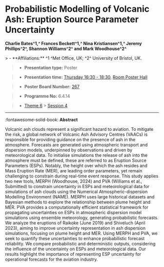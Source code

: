 # Probabilistic Modelling of Volcanic Ash: Eruption Source Parameter Uncertainty

**Charlie Bates^1,^ Frances Beckett^1,^ Nina Kristiansen^1,^ Jeremy Phillips^2^, Shannon Williams^2^ and Mark Woodhouse^2^**

<!-- more -->> - **Affiliations:** ^1 ^Met Office, UK; ^2^ University of Bristol, UK.

> - **Presentation type:** Poster

> - **Presentation time:** [Thursday 16:30 - 18:30](../sessions_comparison.md#__tabbed_3_6), [Room Poster Hall](../maps_venue.md#__tabbed_1_1)

> - **Poster Board Number:** [267](../map_poster_boards.md#thursday)

> - **Programme No:** 6.4.14

> - [Theme 6](../theme6.md) > [Session 4](../sessions/session-6-4.md)

--- 

:fontawesome-solid-book: **Abstract**

Volcanic ash clouds represent a significant hazard to aviation. To mitigate the risk, a global network of Volcanic Ash Advisory Centres (VAACs) is responsible for providing guidance on the presence of ash in the atmosphere. Forecasts are generated using atmospheric transport and dispersion models, underpinned by observations and driven by meteorological data. To initialise simulations the release of ash into the atmosphere must be defined, these are referred to as Eruption Source Parameters (ESPs). Notably, the height over which the ash resides and Mass Eruption Rate (MER), are leading order parameters, yet remain challenging to constrain during real-time event response.
This study applies two new tools, MERPH (Woodhouse, 2024) and PVA (Williams et al., Submitted) to constrain uncertainty in ESPs and meteorological data for simulations of ash clouds using the Numerical Atmospheric-dispersion Modelling Environment (NAME). MERPH uses large historical datasets and Bayesian methods to explore the relationship between plume height and MER. PVA provides a computationally efficient statistical framework for propagating uncertainties on ESPs in atmospheric dispersion model simulations using ensemble meteorology, generating probabilistic forecasts.
We analyze the eruptions of Raikoke (June 2019) and Shiveluch (April 2023), aiming to improve uncertainty representation in ash dispersion simulations, focusing on plume height and MER. Using MERPH and PVA, we seek to quantify these uncertainties to enhance probabilistic forecast reliability. We compare probabilistic and deterministic outputs, considering the influence of the uncertainty on ESPs and meteorological data. Our results highlight the importance of representing ESP uncertainty for operational forecasts for the aviation industry.

